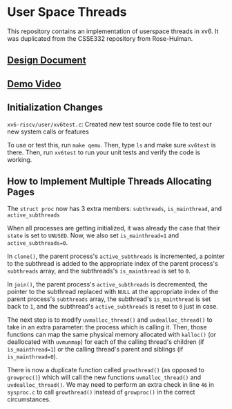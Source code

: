 # User Space Threads
This repository contains an implementation of userspace threads in xv6.
It was duplicated from the CSSE332 repository from Rose-Hulman.

## [Design Document](https://docs.google.com/document/d/1_vCjCfHd6NBrlohUr3pkKFhA88-8aVX6THASi1B85hU/edit?usp=sharing) 

## [Demo Video](https://drive.google.com/file/d/1_l6IKFp8xGTzEj0hU61lnjrJV7hi68ci/view?usp=sharing)

## Initialization Changes
<code>xv6-riscv/user/xv6test.c</code>: Created new test source code file to test our new system calls or features

To use or test this, run <code>make qemu</code>. Then, type <code>ls</code> and make sure <code>xv6test</code> is there. Then, run <code>xv6test</code> to run your unit tests and verify the code is working.

## How to Implement Multiple Threads Allocating Pages
The <code>struct proc</code> now has 3 extra members: <code>subthreads</code>, <code>is_mainthread</code>, and <code>active_subthreads</code>

When all processes are getting initialized, it was already the case that their <code>state</code> is set to <code>UNUSED</code>. Now, we also set <code>is_mainthread=1</code> and <code>active_subthreads=0</code>.

In <code>clone()</code>, the parent process's <code>active_subthreads</code> is incremented, a pointer to the subthread is added to the appropriate index of the parent process's <code>subthreads</code> array, and the subthreads's <code>is_mainthread</code> is set to <code>0</code>.

In <code>join()</code>, the parent process's <code>active_subthreads</code> is decremented, the pointer to the subthread replaced with <code>NULL</code> at the appropriate index of the parent process's <code>subthreads</code> array, the subthread's <code>is_mainthread</code> is set back to <code>1</code>, and the subthread's <code>active_subthreads</code> is reset to <code>0</code> just in case.

The next step is to modify <code>uvmalloc_thread()</code> and <code>uvdealloc_thread()</code> to take in an extra parameter: the process which is calling it. Then, those functions can map the same physical memory allocated with <code>kalloc()</code> (or deallocated with <code>uvmunmap</code>) for each of the calling thread's children (if <code>is_mainthread=1</code>) or the calling thread's parent and siblings (if <code>is_mainthread=0</code>).

There is now a duplicate function called <code>growthread()</code> (as opposed to <code>growproc()</code>) which will call the new functions <code>uvmalloc_thread()</code> and <code>uvdealloc_thread()</code>. We may need to perform an extra check in line <code>46</code> in <code>sysproc.c</code> to call <code>growthread()</code> instead of <code>growproc()</code> in the correct circumstances.
